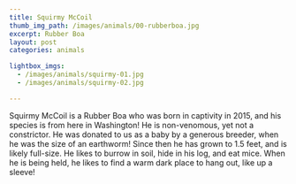 ```yaml
---
title: Squirmy McCoil
thumb_img_path: /images/animals/00-rubberboa.jpg
excerpt: Rubber Boa
layout: post
categories: animals

lightbox_imgs:
  - /images/animals/squirmy-01.jpg
  - /images/animals/squirmy-02.jpg

---
```


Squirmy McCoil is a Rubber Boa who was born in captivity in 2015, and his species is from here
in Washington! He is non-venomous, yet not a constrictor. He was donated to us as a baby by a
generous breeder, when he was the size of an earthworm! Since then he has grown to 1.5 feet,
and is likely full-size. He likes to burrow in soil, hide in his log, and eat mice. When he is
being held, he likes to find a warm dark place to hang out, like up a sleeve!